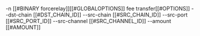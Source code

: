 -n [[#BINARY forcerelay]][[#GLOBALOPTIONS]] fee transfer[[#OPTIONS]] --dst-chain [[#DST_CHAIN_ID]] --src-chain [[#SRC_CHAIN_ID]] --src-port [[#SRC_PORT_ID]] --src-channel [[#SRC_CHANNEL_ID]] --amount [[#AMOUNT]]
